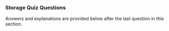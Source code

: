 ### Storage Quiz Questions


Answers and explanations are provided below after the last question in this section.

